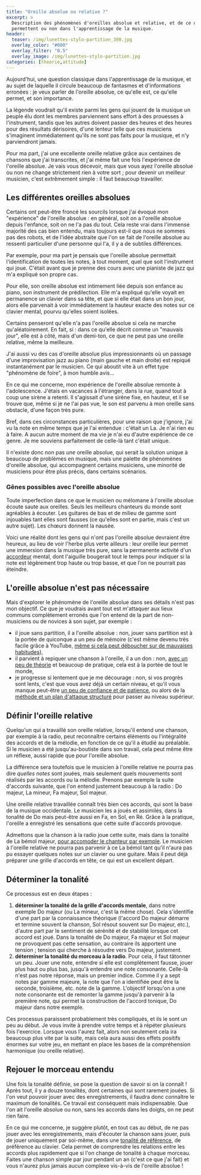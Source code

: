 ```yaml
---
title: "Oreille absolue ou relative ?"
excerpt: >
  Description des phénomènes d'oreilles absolue et relative, et de ce qu'elles 
  permettent ou non dans l'apprentissage de la musique.
header:
  teaser: /img/lunettes-stylo-partition_300.jpg
  overlay_color: "#000"
  overlay_filter: "0.5"
  overlay_image: /img/lunettes-stylo-partition.jpg
categories: [theorie,attitude]
---
```


Aujourd'hui, une question classique dans l'apprentissage de la musique, et au 
sujet de laquelle il circule beaucoup de fantasmes et d'informations erronées : 
je veux parler de l'oreille absolue, ce qu'elle est, ce qu'elle permet, et son 
importance.

La légende voudrait qu'il existe parmi les gens qui jouent de la musique un 
peuple élu dont les membres parviennent sans effort à des prouesses à 
l'instrument, tandis que les autres doivent passer des heures et des heures 
pour des résultats dérisoires, d'une lenteur telle que ces musiciens 
s'imaginent immédiatement qu'ils ne sont pas faits pour la musique, et n'y 
parviendront jamais.

Pour ma part, j'ai une excellente oreille relative grâce aux centaines de 
chansons que j'ai transcrites, et j'ai même fait une fois l'expérience de 
l'oreille absolue. Je vais vous décevoir, mais que vous ayez l'oreille absolue 
ou non ne change strictement rien à votre sort ; pour devenir un meilleur 
musicien, c'est extrêmement simple : il faut beaucoup travailler.

## Les différentes oreilles absolues

Certains ont peut-être froncé les sourcils lorsque j'ai évoqué mon "expérience" 
de l'oreille absolue : en général, soit on a l'oreille absolue depuis 
l'enfance, soit on ne l'a pas du tout. Cela reste vrai dans l'immense majorité 
des cas bien entendu, mais toujours est-il que nous ne sommes pas des robots, 
et de l'idée abstraite que l'on se fait de l'oreille absolue au ressenti 
particulier d'une personne qui l'a, il y a de subtiles différences.

Par exemple, pour ma part je pensais que l'oreille absolue permettait 
l'identification de toutes les notes, à tout moment, quel que soit l'instrument 
qui joue. C'était avant que je prenne des cours avec une pianiste de jazz qui 
m'a expliqué son propre cas.

Pour elle, son oreille absolue est intimement liée depuis son enfance au piano, 
son instrument de prédilection. Elle m'a expliqué qu'elle voyait en permanence 
un clavier dans sa tête, et que si elle était dans un bon jour, alors elle 
parvenait à voir immédiatement la hauteur exacte des notes sur ce clavier 
mental, pourvu qu'elles soient isolées.

Certains penseront qu'elle n'a pas l'oreille absolue si cela ne marche 
qu'aléatoirement. En fait, si : dans ce qu'elle décrit comme un "mauvais jour", 
elle est à côté, mais d'un demi-ton, ce que ne peut pas une oreille relative, 
même la meilleure.

J'ai aussi vu des cas d'oreille absolue plus impressionnants où un passage 
d'une improvisation jazz au piano (main gauche et main droite) est repiqué 
instantanément par le musicien. Ce qui aboutit vite à un effet type "phénomène 
de foire", à mon humble avis…

En ce qui me concerne, mon expérience de l'oreille absolue remonte à 
l'adolescence. J'étais en vacances à l'étranger, dans la rue, quand tout à coup 
une sirène a retenti. Il s'agissait d'une sirène fixe, en hauteur, et il se 
trouve que, même si je ne l'ai pas vue, le son est parvenu à mon oreille sans 
obstacle, d'une façon très pure.

Bref, dans ces circonstances particulières, pour une raison que j'ignore, j'ai 
*vu* la note en même temps que je l'ai entendue : c'était un La. Je n'ai rien 
eu à faire. A aucun autre moment de ma vie je n'ai eu d'autre expérience de ce 
genre. Je me souviens parfaitement de celle-là tant c'était unique.

Il n'existe donc non pas *une* oreille absolue, qui serait la solution unique à 
beaucoup de problèmes en musique, mais une palette de phénomènes d'oreille 
absolue, qui accompagnent certains musiciens, une minorité de musiciens pour 
être plus précis, dans certains scénarios.

### Gênes possibles avec l'oreille absolue

Toute imperfection dans ce que le musicien ou mélomane à l'oreille absolue 
écoute saute aux oreilles. Seuls les meilleurs chanteurs du monde sont 
agréables à écouter. Les guitares de bas et de milieu de gamme sont injouables 
tant elles sont fausses (ce qu'elles sont en partie, mais c'est un autre 
sujet). Les chœurs donnent la nausée.

Voici une réalité dont les gens qui n'ont pas l'oreille absolue devraient être 
heureux, au lieu de voir l'herbe plus verte ailleurs : leur oreille leur permet 
une immersion dans la musique très pure, sans la permanente activité d'un 
[accordeur][asg] mental, dont l'aiguille bougerait tout le temps pour indiquer 
si la note est légèrement trop haute ou trop basse, et que l'on ne pourrait pas 
éteindre.

## L'oreille absolue n'est pas nécessaire

Mais d'explorer le phénomène de l'oreille absolue dans ses détails n'est pas 
mon objectif. Ce que je voudrais avant tout est m'attaquer aux lieux communs 
complètement erronés que l'on entend de la part de non-musiciens ou de novices 
à son sujet, par exemple :

- il joue sans partition, il a l'oreille absolue : non, jouer sans partition 
est à la portée de quiconque a un peu de mémoire (c'est même devenu très facile 
grâce à YouTube, [même si cela peut déboucher sur de mauvaises 
habitudes][autodidactes]),
- il parvient à repiquer une chanson à l'oreille, il a un don : non, [avec un 
peu de théorie][jouer-oreille] et beaucoup de pratique, cela est à la portée de 
tout le monde,
- je progresse si lentement que je me décourage : non, si vos progrès sont 
lents, c'est que vous avez déjà un certain niveau, et qu'il vous manque 
peut-être [un peu de confiance et de patience][attitude], ou alors de la 
[méthode et un plan d'attaque structuré][theorie] pour passer au niveau 
supérieur.

## Définir l'oreille relative

Quelqu'un qui a travaillé son oreille relative, lorsqu'il entend une chanson, 
par exemple à la radio, peut reconnaître certains éléments ou l'intégralité des 
accords et de la mélodie, en fonction de ce qu'il a étudié au préalable. Si le 
musicien a été jusqu'au-boutiste dans son travail, cela peut même être un 
réflexe, aussi rapide que pour l'oreille absolue.

La différence sera toutefois que le musicien à l'oreille relative ne pourra pas 
dire *quelles notes* sont jouées, mais seulement quels mouvements sont réalisés 
par les accords ou la mélodie. Prenons par exemple la suite d'accords suivante, 
que l'on entend justement beaucoup à la radio : Do majeur, La mineur, Fa 
majeur, Sol majeur.

Une oreille relative travaillée connaît très bien ces accords, qui sont la base 
de la musique occidentale. Le musicien les a joués et assimilés, dans la 
tonalité de Do mais peut-être aussi en Fa, en Sol, en Ré. Grâce à la pratique, 
l'oreille a enregistré les sensations que cette suite d'accords provoque.

Admettons que la chanson à la radio joue cette suite, mais dans la tonalité de 
La bémol majeur, [pour accomoder le chanteur par exemple][tonalites]. Le 
musicien à l'oreille relative ne pourra pas parvenir à ce La bémol tant qu'il 
n'aura pas pu essayer quelques notes sur un clavier ou une guitare. Mais il 
peut déjà préparer une grille d'accords en tête, ce qui est un excellent 
départ.

## Déterminer la tonalité

Ce processus est en deux étapes :

1. **déterminer la tonalité de la grille d'accords mentale**, dans notre 
exemple Do majeur (ou La mineur, c'est la même chose). Cela s'identifie d'une 
part par la connaissance théorique (l'accord Do majeur démarre et termine 
souvent la chanson, Sol résout souvent sur Do majeur, etc.), d'autre part par 
le sentiment de sérénité et de stabilité lorsque cet accord est joué. Dans la 
tonalité de Do majeur, Fa majeur et Sol majeur ne provoquent pas cette 
sensation, au contraire ils apportent une tension ; tension qui cherche à 
résoudre vers Do majeur, justement.
2. **déterminer la tonalité du morceau à la radio**. Pour cela, il faut 
tâtonner un peu. Jouer une note, entendre si elle est complètement fausse, 
jouer plus haut ou plus bas, jusqu'à entendre une note consonante. Celle-là 
n'est pas notre réponse, mais un premier indice. Comme il y a sept notes par 
gamme majeure, la note que l'on a identifiée peut être la seconde, troisième, 
etc. note de la gamme. L'objectif lorsqu'on a une note consonante est de 
remonter la gamme jusqu'à parvenir à la première note, qui permet la 
construction de l'accord tonique, Do majeur dans notre exemple.

Ces processus paraissent probablement très compliqués, et ils le sont un peu au 
début. Je vous invite à prendre votre temps et à répéter plusieurs fois 
l'exercice. Lorsque vous l'aurez fait, alors non seulement cela ira beaucoup 
plus vite par la suite, mais cela aura aussi des effets positifs énormes sur 
votre jeu, en mettant en place les bases de la compréhension harmonique (ou 
oreille relative).

## Rejouer le morceau entendu

Une fois la tonalité définie, se pose la question de savoir si on la connaît ! 
Après tout, il y a douze tonalités, dont certaines qui sont rarement jouées. Si 
l'on veut pouvoir jouer avec des enregistrements, il faudra donc connaître le 
maximum de tonalités. Ce travail est conséquent mais indispensable. Que l'on 
ait l'oreille absolue ou non, sans les accords dans les doigts, on ne peut rien 
faire.

En ce qui me concerne, je suggère plutôt, en tout cas au début, de ne pas jouer 
avec les enregistrements, mais d'écouter la chanson sans jouer, puis de jouer 
uniquement par soi-même, dans une [tonalité de référence][jouer-oreille], de 
préférence au clavier. Cela permet de comprendre les relations entre les 
accords plus rapidement que si l'on change de tonalité à chaque morceau. Faites 
une chanson simple par jour pendant un an (c'est ce que j'ai fait) et vous 
n'aurez plus jamais aucun complexe vis-à-vis de l'oreille absolue !

[tonalites]:/comprendre-les-tonalites/
[autodidactes]:/les-meilleurs-exercices-pour-autodidactes/
[jouer-oreille]:/jouer-a-l-oreille/
[asg]:https://www.accordersaguitare.com
[attitude]:/attitude
[theorie]:/theorie
